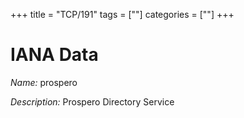 +++
title = "TCP/191"
tags = [""]
categories = [""]
+++

# IANA Data

_Name:_ prospero

_Description:_ Prospero Directory Service

